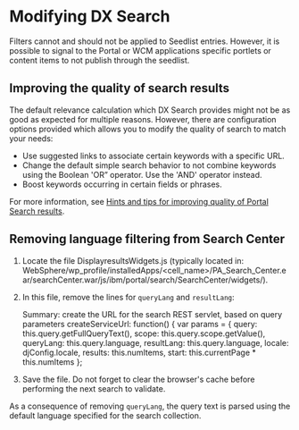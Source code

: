 # Modifying DX Search

Filters cannot and should not be applied to Seedlist entries. However, it is possible to signal to the Portal or WCM applications specific portlets or content items to not publish through the seedlist.

## Improving the quality of search results

The default relevance calculation which DX Search provides might not be as good as expected for multiple reasons. However, there are configuration options provided which allows you to modify the quality of search to match your needs:

- Use suggested links to associate certain keywords with a specific URL.
- Change the default simple search behavior to not combine keywords using the Boolean 'OR” operator. Use the 'AND' operator instead.
- Boost keywords occurring in certain fields or phrases.

For more information, see [Hints and tips for improving quality of Portal Search results](../portal_search/hint_tips/srrhinttips_improve_quality_search.md).

## Removing language filtering from Search Center

1. Locate the file DisplayresultsWidgets.js (typically located in: WebSphere/wp_profile/installedApps/<cell_name>/PA_Search_Center.ear/searchCenter.war/js/ibm/portal/search/SearchCenter/widgets/).

2. In this file, remove the lines for ``queryLang`` and ``resultLang``:

    Summary:
    create the URL for the search REST servlet, based on query parameters
    createServiceUrl: function() {
    var params = {
    query: this.query.getFullQueryText(),
    scope: this.query.scope.getValue(),
    queryLang: this.query.language,
    resultLang: this.query.language,
    locale: djConfig.locale,
    results: this.numItems,
    start: this.currentPage * this.numItems
    };

3. Save the file. Do not forget to clear the browser's cache before performing the next search to validate.

As a consequence of removing ``queryLang``, the query text is parsed using the default language specified for the search collection.